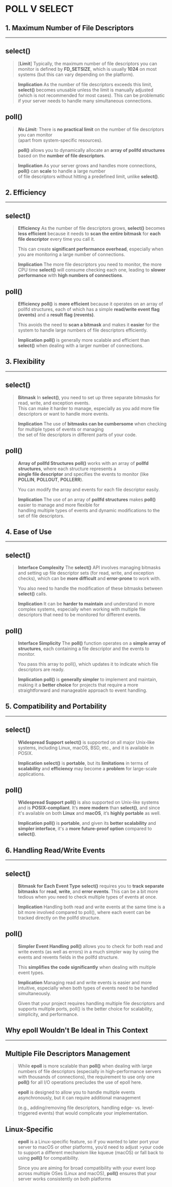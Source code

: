 # **POLL V SELECT**

## **1. Maximum Number of File Descriptors**

---

## **select()**

>[**Limit**]
>Typically, the maximum number of file descriptors you can monitor is defined by **FD_SETSIZE**, which is usually **1024** on most systems (but this can vary depending on the platform).

>**Implication**
>As the number of file descriptors exceeds this limit, **select()** becomes unusable unless the limit is manually adjusted (which is not recommended for most cases). This can be problematic if your server needs to handle many simultaneous connections.

## **poll()**

>_**No Limit:**_
>There is **no practical limit** on the number of file descriptors you can monitor  
>(apart from system-specific resources).
>
>**poll()** allows you to dynamically allocate an **array of pollfd structures** based on the **number of file descriptors**.

>**Implication**
>As your server grows and handles more connections, **poll()** can **scale** to handle a large number  
>of file descriptors without hitting a predefined limit, unlike **select()**.

<div style="page-break-after: always"></div>

## **2. Efficiency**

---

## **select()**

>**Efficiency**
>As the number of file descriptors grows, **select()** becomes **less efficient** because it needs to **scan the entire bitmask** for **each file descriptor** every time you call it.
>
>This can create **significant performance overhead**, especially when you are monitoring a large number of connections.

>**Implication**
>The more file descriptors you need to monitor, the more CPU time **select()** will consume checking each one, leading to **slower performance** with **high numbers of connections**.

## **poll()**

>**Efficiency**
>**poll()** is **more efficient** because it operates on an array of pollfd structures, each of which has a simple **read/write event flag (events)** and a **result flag (revents)**.
>
>This avoids the need to **scan a bitmask** and makes it **easier** for the system to handle large numbers of file descriptors efficiently.

> **Implication**
>**poll()** is generally more scalable and efficient than **select()** when dealing with a larger number of connections.

<div style="page-break-after: always"></div>

## **3. Flexibility**

---

## **select()**

>**Bitmask**
>In **select()**, you need to set up three separate bitmasks for read, write, and exception events.  
>This can make it harder to manage, especially as you add more file descriptors or want to handle more events.

>**Implication**
>The use of **bitmasks can be cumbersome** when checking for multiple types of events or managing  
>the set of file descriptors in different parts of your code.

## **poll()**

>**Array of pollfd Structures**
>**poll()** works with an array of **pollfd structures**, where each structure represents a  
>**single file descriptor** and specifies the events to monitor (like **POLLIN**, **POLLOUT**, **POLLERR**).  
>
>You can modify the array and events for each file descriptor easily.

>**Implication**
>The use of an array of **pollfd structures** makes **poll()** easier to manage and more flexible for  
>handling multiple types of events and dynamic modifications to the set of file descriptors.

<div style="page-break-after: always"></div>

## **4. Ease of Use**

---

## **select()**

>**Interface Complexity**
>The **select()** API involves managing bitmasks and setting up file descriptor sets (for read, write, and exception checks), which can be **more difficult** and **error-prone** to work with.
>
>You also need to handle the modification of these bitmasks between **select()** calls.

>**Implication**
>It can be **harder to maintain** and understand in more complex systems, especially when working with multiple file descriptors that need to be monitored for different events.

## **poll()**

>**Interface Simplicity**
>The **poll()** function operates on a **simple array of structures**, each containing a file descriptor and the events to monitor.
>
>You pass this array to poll(), which updates it to indicate which file descriptors are ready.

>**Implication**
>**poll()** is **generally simpler** to implement and maintain, making it a **better choice** for projects that require a more straightforward and manageable approach to event handling.

<div style="page-break-after: always"></div>

## 5. Compatibility and Portability

---

## **select()**

>**Widespread Support**
>**select()** is supported on all major Unix-like systems, including Linux, macOS, BSD, etc., and it is available in POSIX.

>**Implication**
>**select()** is **portable**, but its **limitations** in terms of **scalability** and **efficiency** may become a **problem** for large-scale applications.

## **poll()**

>**Widespread Support**
>**poll()** is also supported on Unix-like systems and is **POSIX-compliant**. It’s **more modern** than **select()**,
>and since it's available on both **Linux** and **macOS**, it’s **highly portable** as well.

>**Implication**
>**poll()** is **portable**, and given its **better scalability** and **simpler interface**,
>it's a **more future-proof option** compared to **select()**.

<div style="page-break-after: always"></div>

## **6. Handling Read/Write Events**

---

## **select()**

>**Bitmask for Each Event Type**
>**select()** requires you to **track separate bitmasks** for **read**, **write**, and **error events**.
>This can be a bit more tedious when you need to check multiple types of events at once.

>**Implication**
>Handling both read and write events at the same time is a bit more involved compared to poll(),
>where each event can be tracked directly on the pollfd structure.

## **poll()**

>**Simpler Event Handling**
>**poll()** allows you to check for both read and write events (as well as errors) in a much simpler way by using the events and revents fields in the pollfd structure.
>
>This **simplifies the code significantly** when dealing with multiple event types.

>**Implication**
>Managing read and write events is easier and more intuitive, especially when both
>types of events need to be handled simultaneously.
>
>Given that your project requires handling multiple file descriptors and supports multiple ports, poll()
>is the better choice for scalability, simplicity, and performance.

<div style="page-break-after: always"></div>

## **Why epoll Wouldn't Be Ideal in This Context**

---

## **Multiple File Descriptors Management**

>While **epoll** is more scalable than **poll()** when dealing with large numbers of file descriptors (especially in high-performance servers with thousands of connections), the requirement to use only one **poll()** for all I/O operations precludes the use of epoll here.
>
>**epoll** is designed to allow you to handle multiple events asynchronously, but it can require additional management
>
>(e.g., adding/removing file descriptors, handling edge- vs. level-triggered events) that would complicate your implementation.

## **Linux-Specific**

>**epoll** is a Linux-specific feature, so if you wanted to later port your server to macOS or other platforms, you’d need to adjust >your code to support a different mechanism like kqueue (macOS) or fall back to using **poll()** for compatibility.
>
>Since you are aiming for broad compatibility with your event loop across multiple OSes (Linux and macOS), **poll()** ensures that your server works consistently on both platforms
